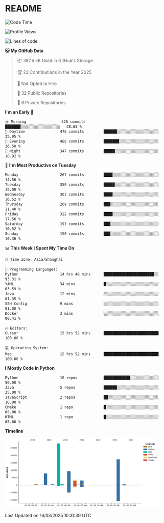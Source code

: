 # README

<!--START_SECTION:waka-->
![Code Time](http://img.shields.io/badge/Code%20Time-1%2C261%20hrs%2039%20mins-blue)

![Profile Views](http://img.shields.io/badge/Profile%20Views-2-blue)

![Lines of code](https://img.shields.io/badge/From%20Hello%20World%20I%27ve%20Written-707.8%20thousand%20lines%20of%20code-blue)

**🐱 My GitHub Data** 

> 📦 387.6 kB Used in GitHub's Storage 
 > 
> 🏆 23 Contributions in the Year 2025
 > 
> 🚫 Not Opted to Hire
 > 
> 📜 32 Public Repositories 
 > 
> 🔑 6 Private Repositories 
 > 
**I'm an Early 🐤** 

```text
🌞 Morning                525 commits         ███████░░░░░░░░░░░░░░░░░░   28.63 % 
🌆 Daytime                476 commits         ██████░░░░░░░░░░░░░░░░░░░   25.95 % 
🌃 Evening                486 commits         ███████░░░░░░░░░░░░░░░░░░   26.50 % 
🌙 Night                  347 commits         █████░░░░░░░░░░░░░░░░░░░░   18.92 % 
```
📅 **I'm Most Productive on Tuesday** 

```text
Monday                   267 commits         ████░░░░░░░░░░░░░░░░░░░░░   14.56 % 
Tuesday                  350 commits         █████░░░░░░░░░░░░░░░░░░░░   19.08 % 
Wednesday                303 commits         ████░░░░░░░░░░░░░░░░░░░░░   16.52 % 
Thursday                 209 commits         ███░░░░░░░░░░░░░░░░░░░░░░   11.40 % 
Friday                   322 commits         ████░░░░░░░░░░░░░░░░░░░░░   17.56 % 
Saturday                 193 commits         ███░░░░░░░░░░░░░░░░░░░░░░   10.52 % 
Sunday                   190 commits         ███░░░░░░░░░░░░░░░░░░░░░░   10.36 % 
```


📊 **This Week I Spent My Time On** 

```text
🕑︎ Time Zone: Asia/Shanghai

💬 Programming Languages: 
Python                   14 hrs 48 mins      ███████████████████████░░   93.31 % 
YAML                     34 mins             █░░░░░░░░░░░░░░░░░░░░░░░░   03.59 % 
Java                     12 mins             ░░░░░░░░░░░░░░░░░░░░░░░░░   01.35 % 
SSH Config               9 mins              ░░░░░░░░░░░░░░░░░░░░░░░░░   01.00 % 
Docker                   3 mins              ░░░░░░░░░░░░░░░░░░░░░░░░░   00.41 % 

🔥 Editors: 
Cursor                   15 hrs 52 mins      █████████████████████████   100.00 % 

💻 Operating System: 
Mac                      15 hrs 52 mins      █████████████████████████   100.00 % 
```

**I Mostly Code in Python** 

```text
Python                   10 repos            ████████████░░░░░░░░░░░░░   50.00 % 
Java                     5 repos             ██████░░░░░░░░░░░░░░░░░░░   25.00 % 
JavaScript               2 repos             ██░░░░░░░░░░░░░░░░░░░░░░░   10.00 % 
CMake                    1 repo              █░░░░░░░░░░░░░░░░░░░░░░░░   05.00 % 
HTML                     1 repo              █░░░░░░░░░░░░░░░░░░░░░░░░   05.00 % 
```



**Timeline**

![Lines of Code chart](https://raw.githubusercontent.com/XeonHis/XeonHis/main/assets/bar_graph.png)


 Last Updated on 16/03/2025 10:31:39 UTC
<!--END_SECTION:waka-->
